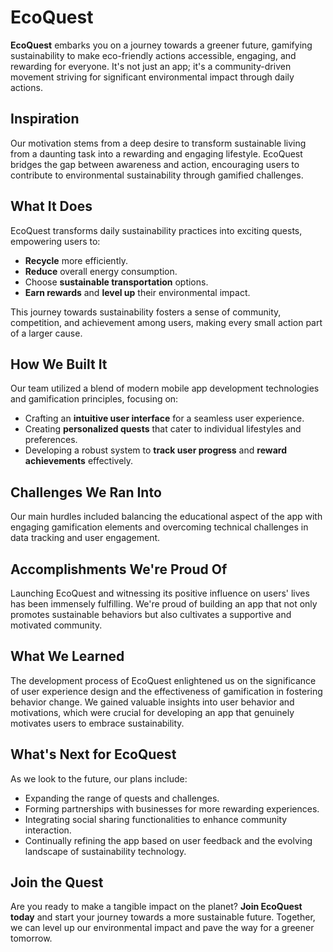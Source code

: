 # EcoQuest

**EcoQuest** embarks you on a journey towards a greener future, gamifying sustainability to make eco-friendly actions accessible, engaging, and rewarding for everyone. It's not just an app; it's a community-driven movement striving for significant environmental impact through daily actions.

## Inspiration

Our motivation stems from a deep desire to transform sustainable living from a daunting task into a rewarding and engaging lifestyle. EcoQuest bridges the gap between awareness and action, encouraging users to contribute to environmental sustainability through gamified challenges.

## What It Does

EcoQuest transforms daily sustainability practices into exciting quests, empowering users to:

- **Recycle** more efficiently.
- **Reduce** overall energy consumption.
- Choose **sustainable transportation** options.
- **Earn rewards** and **level up** their environmental impact.

This journey towards sustainability fosters a sense of community, competition, and achievement among users, making every small action part of a larger cause.

## How We Built It

Our team utilized a blend of modern mobile app development technologies and gamification principles, focusing on:

- Crafting an **intuitive user interface** for a seamless user experience.
- Creating **personalized quests** that cater to individual lifestyles and preferences.
- Developing a robust system to **track user progress** and **reward achievements** effectively.

## Challenges We Ran Into

Our main hurdles included balancing the educational aspect of the app with engaging gamification elements and overcoming technical challenges in data tracking and user engagement.

## Accomplishments We're Proud Of

Launching EcoQuest and witnessing its positive influence on users' lives has been immensely fulfilling. We're proud of building an app that not only promotes sustainable behaviors but also cultivates a supportive and motivated community.

## What We Learned

The development process of EcoQuest enlightened us on the significance of user experience design and the effectiveness of gamification in fostering behavior change. We gained valuable insights into user behavior and motivations, which were crucial for developing an app that genuinely motivates users to embrace sustainability.

## What's Next for EcoQuest

As we look to the future, our plans include:

- Expanding the range of quests and challenges.
- Forming partnerships with businesses for more rewarding experiences.
- Integrating social sharing functionalities to enhance community interaction.
- Continually refining the app based on user feedback and the evolving landscape of sustainability technology.

## Join the Quest

Are you ready to make a tangible impact on the planet? **Join EcoQuest today** and start your journey towards a more sustainable future. Together, we can level up our environmental impact and pave the way for a greener tomorrow.

